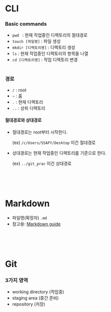 # CLI

### Basic commands

- `pwd ` : 현재 작업중인 디렉토리의 절대경로
- `touch [파일명]` : 파일 생성
- `mkdir [디렉토리명]` : 디렉토리 생성
- `ls` : 현재 작업중인 디렉토리의 항목들 나열
- `cd [디렉토리명]` : 작업 디렉토리 변경
<br><br>

### 경로

- `/` : root
- `~` : 홈
- `.` : 현재 디렉토리
- `..` : 상위 디렉토리


#### 절대경로와 상대경로
- 절대경로는 root부터 시작한다.
  
  (ex) `/c/Users/SSAFY/Desktop` 이건 절대경로

- 상대경로는 현재 작업중인 디렉토리를 기준으로 한다.

  (ex) `../git_prac` 이건 상대경로


<br><br><br>

# Markdown

- 파일명(확장자) `.md`
- 참고용: [Markdown guide](https://www.markdownguide.org/basic-syntax/)

<br><br><br>

# Git

### 3가지 영역
- working directory (작업중)
- staging area (중간 준비)
- repository (저장)
  